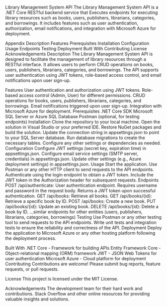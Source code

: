 Library Management System API
The Library Management System API is a .NET Core RESTful backend service that Executes endpoints for executing library resources such as books, users, publishers, librarians, categories, and borrowings. It includes features such as user authentication, authorization, email notifications, and integration with Microsoft Azure for deployment.

Appendix
Description
Features
Prerequisites
Installation
Configuration
Usage
Endpoints
Testing
Deployment
Built With
Contributing
License
Acknowledgements
Description
The Library Management System API is designed to facilitate the management of library resources through a RESTful interface. It allows users to perform CRUD operations on books, users, publishers, librarians, categories, and borrowings. The API supports user authentication using JWT tokens, role-based access control, and email notifications upon user sign-up.

Features
User authentication and authorization using JWT tokens.
Role-based access control (Admin, User) for different permissions.
CRUD operations for books, users, publishers, librarians, categories, and borrowings.
Email notifications triggered upon user sign-up.
Integration with Microsoft Azure for deployment.
Prerequisites
.NET Core SDK
Microsoft SQL Server or Azure SQL Database
Postman (optional, for testing endpoints)
Installation
Clone the repository to your local machine.
Open the solution in Visual Studio or your preferred IDE.
Restore NuGet packages and build the solution.
Update the connection string in appsettings.json to point to your SQL Server database.
Run database migrations to create the necessary tables.
Configure any other settings or dependencies as needed.
Configuration
Configure JWT settings (secret key, expiration time) in appsettings.json.
Configure email service settings (SMTP server, credentials) in appsettings.json.
Update other settings (e.g., Azure deployment settings) in appsettings.json.
Usage
Start the application.
Use Postman or any other HTTP client to send requests to the API endpoints.
Authenticate using the login endpoint to obtain a JWT token.
Include the JWT token in the Authorization header for subsequent requests.
Endpoints
POST /api/authenticate: User authentication endpoint. Requires username and password in the request body. Returns a JWT token upon successful authentication.
GET /api/books: Retrieve all books.
GET /api/books/{id}: Retrieve a specific book by ID.
POST /api/books: Create a new book.
PUT /api/books/{id}: Update an existing book.
DELETE /api/books/{id}: Delete a book by ID.
...similar endpoints for other entities (users, publishers, librarians, categories, borrowings)
Testing
Use Postman or any other testing tool to send requests to the API endpoints.
Write unit tests and integration tests to ensure the reliability and correctness of the API.
Deployment
Deploy the application to Microsoft Azure or any other hosting platform following the deployment process.

Built With
.NET Core - Framework for building APIs
Entity Framework Core - Object-relational mapping (ORM) framework
JWT - JSON Web Tokens for user authentication
Microsoft Azure - Cloud platform for deployment
Contributing
Contributions are welcome! Please submit bug reports, feature requests, or pull requests.

License
This project is licensed under the MIT License.

Acknowledgements
The development team for their hard work and contributions.
Stack Overflow and other online resources for providing valuable insights and solutions.
